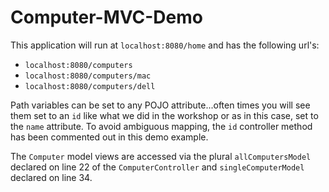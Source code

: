 # Computer-MVC-Demo

This application will run at `localhost:8080/home` and has the following url's:
- `localhost:8080/computers` 
- `localhost:8080/computers/mac`
- `localhost:8080/computers/dell`

Path variables can be set to any POJO attribute...often times you will see them set to an `id` like what we did in the workshop or as in this case, set to the `name` attribute. To avoid ambiguous mapping, the `id` controller method has been commented out in this demo example. 

The `Computer` model views are accessed via the plural `allComputersModel` declared on line 22 of the `ComputerController` and `singleComputerModel` declared on line 34.